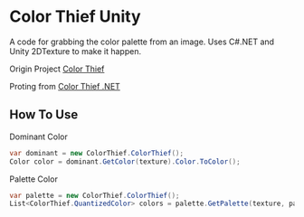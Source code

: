 # Color Thief Unity
A code for grabbing the color palette from an image. Uses C#.NET and Unity 2DTexture to make it happen.

Origin Project [Color Thief](https://github.com/lokesh/color-thief)

Proting from [Color Thief .NET](https://github.com/KSemenenko/ColorThief) 

## How To Use
Dominant Color
```cs
var dominant = new ColorThief.ColorThief();
Color color = dominant.GetColor(texture).Color.ToColor();
```

Palette Color
```cs
var palette = new ColorThief.ColorThief();
List<ColorThief.QuantizedColor> colors = palette.GetPalette(texture, paletteColors.Length);
```
